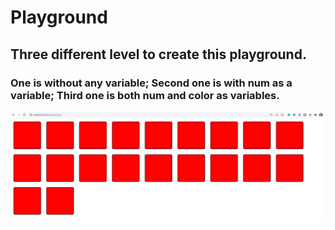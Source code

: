 # Playground
## Three different level to create this playground.
### One is without any variable; Second one is with num as a variable; Third one is both num and color as variables. 

![alt text](https://github.com/michaellay2022/Playground/blob/main/playground.JPG?raw=true)


